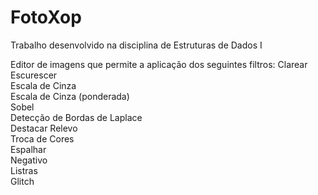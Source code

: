 # FotoXop
Trabalho desenvolvido na disciplina de Estruturas de Dados I

Editor de imagens que permite a aplicação dos seguintes filtros:
  Clarear  
  Escurescer  
  Escala de Cinza  
  Escala de Cinza (ponderada)  
  Sobel  
  Detecção de Bordas de Laplace  
  Destacar Relevo  
  Troca de Cores  
  Espalhar  
  Negativo  
  Listras  
  Glitch  
